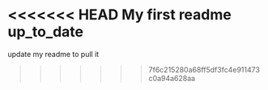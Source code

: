 <<<<<<< HEAD
My first readme
up_to_date                        
=======
 update my readme to pull it


>>>>>>> 7f6c215280a68ff5df3fc4e911473c0a94a628aa
